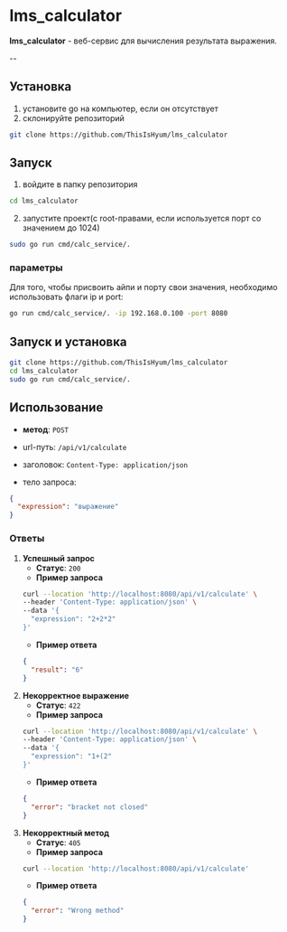 # lms_calculator
**lms_calculator** - веб-сервис для вычисления результата выражения.

--

## Установка

1. установите go на компьютер, если он отсутствует
2. склонируйте репозиторий
```sh
git clone https://github.com/ThisIsHyum/lms_calculator
```

## Запуск

1. войдите в папку репозитория
```sh
cd lms_calculator
```
2. запустите проект(с root-правами, если используется порт со значением до 1024)
```sh
sudo go run cmd/calc_service/.
```

### параметры

Для того, чтобы присвоить айпи и порту свои значения, необходимо использовать флаги ip и port:
```sh
go run cmd/calc_service/. -ip 192.168.0.100 -port 8080
```

## Запуск и установка

```sh
git clone https://github.com/ThisIsHyum/lms_calculator
cd lms_calculator
sudo go run cmd/calc_service/.
```

## Использование

- **метод**: `POST`
  
- url-путь: `/api/v1/calculate`
  
- заголовок: `Content-Type: application/json`
  
- тело запроса:
```json
{
  "expression": "выражение"
}
```

### Ответы
1. **Успешный запрос**
    - **Статус**: `200`
    - **Пример запроса**
    ```sh
    curl --location 'http://localhost:8080/api/v1/calculate' \
    --header 'Content-Type: application/json' \
    --data '{
      "expression": "2+2*2"
    }'
    ```
    - **Пример ответа**
    ```json
    {
      "result": "6"
    }
    ```
2. **Некорректное выражение**
    - **Статус**: `422`
    - **Пример запроса**
    ```sh
    curl --location 'http://localhost:8080/api/v1/calculate' \
    --header 'Content-Type: application/json' \
    --data '{
      "expression": "1+(2"
    }'
    ```
    - **Пример ответа**
    ```json
    {
      "error": "bracket not closed"
    }
    ```
3. **Некорректный метод**
    - **Статус**: `405`
    - **Пример запроса**
    ```sh
    curl --location 'http://localhost:8080/api/v1/calculate'
    ```
    - **Пример ответа**
    ```json
    {
      "error": "Wrong method"
    }
    ```
